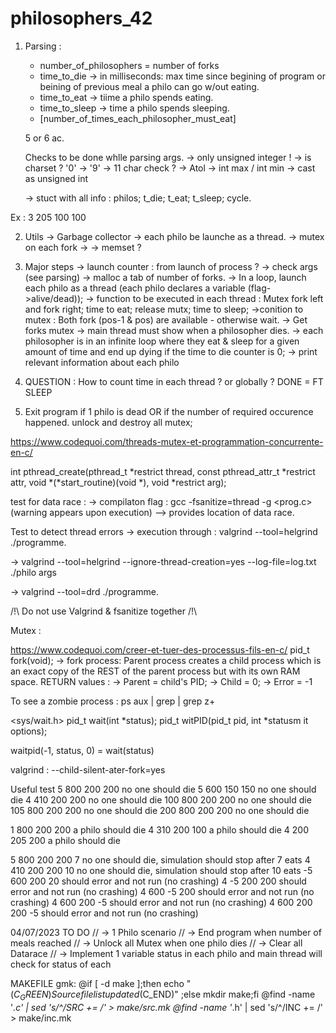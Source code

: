 # philosophers_42

1. Parsing :
	- number_of_philosophers = number of forks
	- time_to_die -> in milliseconds: max time since begining of program or beining of previous meal a philo can go w/out eating.
	- time_to_eat -> tiime a philo spends eating.
	- time_to_sleep -> time a philo spends sleeping.
	- [number_of_times_each_philosopher_must_eat]

	5 or 6 ac.

	Checks to be done whlle parsing args.
	-> only unsigned integer !
	-> is charset ? '0' -> '9'
	-> 11 char check ?
	-> Atol
	-> int max / int min
	-> cast as unsigned int

	-> stuct with all info : philos; t_die; t_eat; t_sleep; cycle.

Ex : 3 205 100 100

2.	Utils
	-> Garbage collector
	-> each philo be launche as a thread.
	-> mutex on each fork ->
	-> memset ?

3. Major steps
	-> launch counter : from launch of process ?
	-> check args (see parsing)
	-> malloc a tab of number of forks.
	-> In a loop, launch each philo as a thread (each philo declares a variable (flag->alive/dead));
	-> function to be executed in each thread : Mutex fork left and fork right; time to eat; release mutx; time to sleep;
		->conition to mutex : Both fork (pos-1 & pos) are available - otherwise wait. -> Get forks mutex
	-> main thread must show when a philosopher dies.
	-> each philosopher is in an infinite loop where they eat & sleep for a given amount of time and end up dying if the time to die counter is 0;
	-> print relevant information about each philo

4. QUESTION : How to count time in each thread ? or globally ? DONE = FT SLEEP

5. Exit program if 1 philo is dead OR if the number of required occurence happened.
	unlock and destroy all mutex;


https://www.codequoi.com/threads-mutex-et-programmation-concurrente-en-c/

int pthread_create(pthread_t *restrict thread, const pthread_attr_t *restrict attr, void *(*start_routine)(void *), void *restrict arg);

test for data race :
-> compilaton flag : gcc -fsanitize=thread -g <prog.c>
(warning appears upon execution)
--> provides location of data race.

Test to detect thread errors
-> execution through : valgrind --tool=helgrind ./programme.

-> valgrind --tool=helgrind --ignore-thread-creation=yes --log-file=log.txt ./philo args

-> valgrind --tool=drd ./programme.

/!\ Do not use Valgrind & fsanitize together /!\

Mutex :



https://www.codequoi.com/creer-et-tuer-des-processus-fils-en-c/
pid_t	fork(void);
	-> fork process: Parent process creates a child process which is an exact copy of the REST of the parent process but with its own RAM space.
	RETURN values :
		-> Parent = child's PID;
		-> Child = 0;
		-> Error = -1

To see a zombie process :
ps aux | grep <PID> | grep z+

<sys/wait.h>
pid_t	wait(int *status);
pid_t	witPID(pid_t pid, int *statusm it options);

waitpid(-1, status, 0) = wait(status)

valgrind : --child-silent-ater-fork=yes

Useful test
5 800 200 200
no one should die
5 600 150 150
no one should die
4 410 200 200
no one should die
100 800 200 200
no one should die
105 800 200 200
no one should die
200 800 200 200
no one should die


1 800 200 200
a philo should die
4 310 200 100
a philo should die
4 200 205 200
a philo should die

5 800 200 200 7
no one should die, simulation should stop after 7 eats
4 410 200 200 10
no one should die, simulation should stop after 10 eats
-5 600 200 20
should error and not run (no crashing)
4 -5 200 200
should error and not run (no crashing)
4 600 -5 200
should error and not run (no crashing)
4 600 200 -5
should error and not run (no crashing)
4 600 200 200 -5
should error and not run (no crashing)


04/07/2023 
TO DO
//	-> 1 Philo scenario
//	-> End program when number of meals reached
//	-> Unlock all Mutex when one philo dies
//	-> Clear all Datarace
//	-> Implement 1 variable status in each philo and main thread will check for status of each 


MAKEFILE
gmk:
		@if [ -d make ];then echo "$(C_GREEN)Source file list updated$(C_END)" ;else mkdir make;fi
		@find -name '*.c' | sed 's/^/SRC += /' > make/src.mk
		@find -name '*.h' | sed 's/^/INC += /' > make/inc.mk